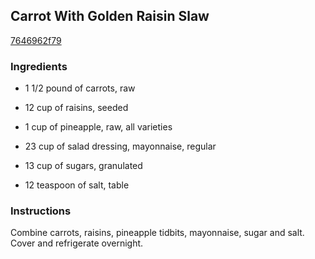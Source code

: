 ## Carrot With Golden Raisin Slaw

[7646962f79](http://www.food.com/recipe/carrot-with-golden-raisin-slaw-480307)

### Ingredients

 - 1 1/2 pound of carrots, raw

 - 12 cup of raisins, seeded

 - 1 cup of pineapple, raw, all varieties

 - 23 cup of salad dressing, mayonnaise, regular

 - 13 cup of sugars, granulated

 - 12 teaspoon of salt, table

### Instructions

Combine carrots, raisins, pineapple tidbits, mayonnaise, sugar and salt. Cover and refrigerate overnight.